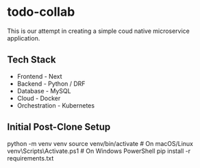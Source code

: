 # todo-collab
This is our attempt in creating a simple coud native microservice application. 

## Tech Stack
* Frontend - Next
* Backend - Python / DRF
* Database - MySQL
* Cloud - Docker
* Orchestration - Kubernetes

## Initial Post-Clone Setup
python -m venv venv
source venv/bin/activate  # On macOS/Linux
venv\Scripts\Activate.ps1  # On Windows PowerShell
pip install -r requirements.txt